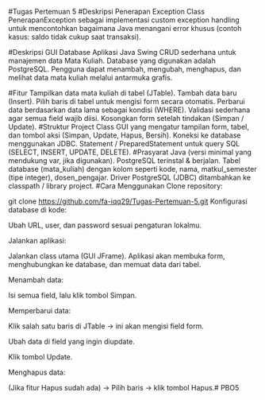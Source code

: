 #Tugas Pertemuan 5
#Deskripsi Penerapan Exception
Class PenerapanException sebagai implementasi custom exception handling untuk mencontohkan bagaimana Java menangani error khusus (contoh kasus: saldo tidak cukup saat transaksi).

#Deskripsi GUI Database
Aplikasi Java Swing CRUD sederhana untuk manajemen data Mata Kuliah. Database yang digunakan adalah PostgreSQL. Pengguna dapat menambah, mengubah, menghapus, dan melihat data mata kuliah melalui antarmuka grafis.

#Fitur
Tampilkan data mata kuliah di tabel (JTable).
Tambah data baru (Insert).
Pilih baris di tabel untuk mengisi form secara otomatis.
Perbarui data berdasarkan data lama sebagai kondisi (WHERE).
Validasi sederhana agar semua field wajib diisi.
Kosongkan form setelah tindakan (Simpan / Update).
#Struktur Project
Class GUI yang mengatur tampilan form, tabel, dan tombol aksi (Simpan, Update, Hapus, Bersih).
Koneksi ke database menggunakan JDBC.
Statement / PreparedStatement untuk query SQL (SELECT, INSERT, UPDATE, DELETE).
#Prasyarat
Java (versi minimal yang mendukung var, jika digunakan).
PostgreSQL terinstal & berjalan.
Tabel database (mata_kuliah) dengan kolom seperti kode, nama, matkul_semester (tipe integer), dosen_pengajar.
Driver PostgreSQL (JDBC) ditambahkan ke classpath / library project.
#Cara Menggunakan
Clone repository:

git clone https://github.com/fa-iqq29/Tugas-Pertemuan-5.git
Konfigurasi database di kode:

Ubah URL, user, dan password sesuai pengaturan lokalmu.

Jalankan aplikasi:

Jalankan class utama (GUI JFrame). Aplikasi akan membuka form, menghubungkan ke database, dan memuat data dari tabel.

Menambah data:

Isi semua field, lalu klik tombol Simpan.

Memperbarui data:

Klik salah satu baris di JTable → ini akan mengisi field form.

Ubah data di field yang ingin diupdate.

Klik tombol Update.

Menghapus data:

(Jika fitur Hapus sudah ada) → Pilih baris → klik tombol Hapus.# PBO5
